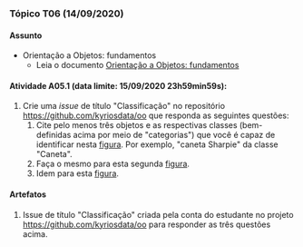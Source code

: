 ### Tópico T06 (**14/09/2020**)

#### Assunto

- Orientação a Objetos: fundamentos
  - Leia o documento [Orientação a Objetos: fundamentos](./topicos/fundamentos)

#### Atividade A05.1 (data limite: **15/09/2020 23h59min59s**):

1. Crie uma _issue_ de título "Classificação" no repositório https://github.com/kyriosdata/oo que responda as seguintes questões:
   1. Cite pelo menos três objetos e as respectivas classes (bem-definidas acima por meio de "categorias") que você é capaz de identificar nesta [figura](../media/classe-01.pdf). Por exemplo, "caneta Sharpie" da classe "Caneta".
   1. Faça o mesmo para esta segunda [figura](../media/classe-02.pdf).
   1. Idem para esta [figura](../media/classe-03.pdf).

#### Artefatos

1. Issue de título "Classificação" criada pela conta do estudante no projeto https://github.com/kyriosdata/oo para responder as três questões acima.
